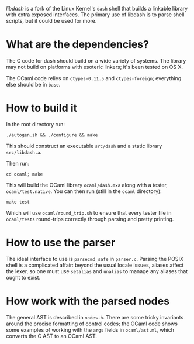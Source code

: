 *libdash* is a fork of the Linux Kernel's `dash` shell that builds a linkable library with extra exposed interfaces. The primary use of libdash is to parse shell scripts, but it could be used for more.

# What are the dependencies?

The C code for dash should build on a wide variety of systems. The library may not build on platforms with esoteric linkers; it's been tested on OS X.

The OCaml code relies on `ctypes-0.11.5` and `ctypes-foreign`; everything else should be in `base`.

# How to build it

In the root directory run:

```
./autogen.sh && ./configure && make
```

This should construct an executable `src/dash` and a static library `src/libdash.a`.

Then run:

```
cd ocaml; make
```

This will build the OCaml library `ocaml/dash.mxa` along with a tester, `ocaml/test.native`. You can then run (still in the `ocaml` directory):

```
make test
```

Which will use `ocaml/round_trip.sh` to ensure that every tester file in `ocaml/tests` round-trips correctly through parsing and pretty printing.

# How to use the parser

The ideal interface to use is `parsecmd_safe` in `parser.c`. Parsing the POSIX shell is a complicated affair: beyond the usual locale issues, aliases affect the lexer, so one must use `setalias` and `unalias` to manage any aliases that ought to exist.

# How work with the parsed nodes

The general AST is described in `nodes.h`. There are some tricky invariants around the precise formatting of control codes; the OCaml code shows some examples of working with the `args` fields in `ocaml/ast.ml`, which converts the C AST to an OCaml AST.
